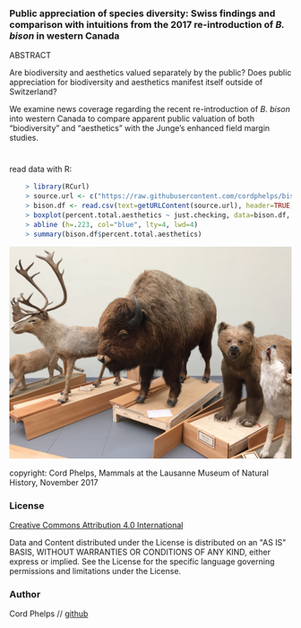 

### Public appreciation of species diversity: Swiss findings and comparison with intuitions from the 2017 re-introduction of *B. bison* in western Canada 


ABSTRACT 

Are biodiversity and aesthetics valued separately by the public? Does public appreciation for biodiversity and aesthetics manifest itself outside of Switzerland? 

We examine news coverage regarding the recent re-introduction of *B. bison* into western Canada to compare apparent public valuation of both “biodiversity” and “aesthetics” with the Junge’s enhanced field margin studies.

#
read data with R:

```R
	> library(RCurl)
	> source.url <- c("https://raw.githubusercontent.com/cordphelps/bison/master/bison.csv")
	> bison.df <- read.csv(text=getURLContent(source.url), header=TRUE, row.names=NULL)
	> boxplot(percent.total.aesthetics ~ just.checking, data=bison.df, ylab="total: biodiversity + aesthetics", ylim=c(0,1), xlab="aesthetic keywords", las=1, col="powderblue")
	> abline (h=.223, col="blue", lty=4, lwd=4)
	> summary(bison.df$percent.total.aesthetics)
```


[![screen shot](https://raw.githubusercontent.com/cordphelps/bison/master/IMG_4430.JPG)]()

copyright: Cord Phelps, Mammals at the Lausanne Museum of Natural History, November 2017


### License
[Creative Commons Attribution 4.0 International](https://creativecommons.org/licenses/by/4.0/)

Data and Content distributed under the License is distributed on an "AS IS" BASIS, WITHOUT WARRANTIES OR CONDITIONS OF ANY KIND, either express or implied. See the License for the specific language governing permissions and limitations under the License.


### Author
Cord Phelps // [github](http://cordphelps.github.io)








 





